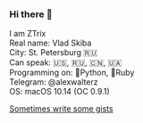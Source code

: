 ### Hi there 👋
I am ZTrix  
Real name: Vlad Skiba  
City: St. Petersburg :ru:  
Can speak: 🇺🇸, 🇷🇺, 🇨🇳, 🇺🇦  
Programming on: 🐍Python, 💎Ruby  
Telegram: @alexwalterz  
OS: macOS 10.14 (OC 0.9.1)  

<a href="gists.github.com/zttrix">Sometimes write some gists</a>
